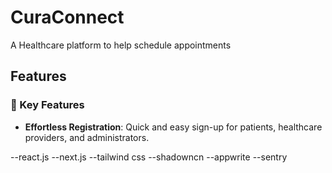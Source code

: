 # CuraConnect
A Healthcare platform to help schedule appointments 
## Features

### 🌟 Key Features
- **Effortless Registration**: Quick and easy sign-up for patients, healthcare providers, and administrators.

--react.js 
--next.js
--tailwind css
--shadowncn
--appwrite
--sentry
